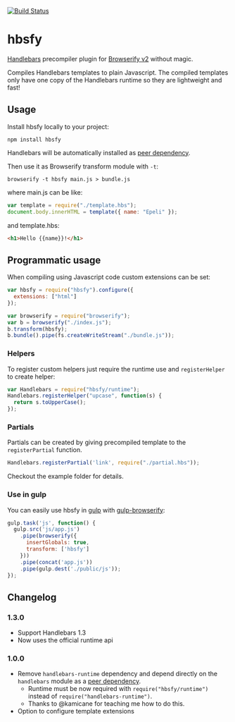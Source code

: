 [![Build Status](https://travis-ci.org/epeli/node-hbsfy.png?branch=master)](https://travis-ci.org/epeli/node-hbsfy)

# hbsfy

[Handlebars][] precompiler plugin for [Browserify v2][] without magic.

Compiles Handlebars templates to plain Javascript. The compiled templates only
have one copy of the Handlebars runtime so they are lightweight and fast!

## Usage

Install hbsfy locally to your project:

    npm install hbsfy

Handlebars will be automatically installed as [peer dependency][].

Then use it as Browserify transform module with `-t`:

    browserify -t hbsfy main.js > bundle.js

where main.js can be like:


```javascript
var template = require("./template.hbs");
document.body.innerHTML = template({ name: "Epeli" });
```

and template.hbs:

```html
<h1>Hello {{name}}!</h1>
```

## Programmatic usage

When compiling using Javascript code custom extensions
can be set:

```javascript
var hbsfy = require("hbsfy").configure({
  extensions: ["html"]
});

var browserify = require("browserify");
var b = browserify("./index.js");
b.transform(hbsfy);
b.bundle().pipe(fs.createWriteStream("./bundle.js"));
```

### Helpers

To register custom helpers just require the runtime use and `registerHelper` to
create helper:

```javascript
var Handlebars = require("hbsfy/runtime");
Handlebars.registerHelper("upcase", function(s) {
  return s.toUpperCase();
});
```

### Partials

Partials can be created by giving precompiled template to the `registerPartial`
function.

```javascript
Handlebars.registerPartial('link', require("./partial.hbs"));
```

Checkout the example folder for details.

### Use in gulp

You can easily use hbsfy in [gulp][] with [gulp-browserify][]:

```javascript
gulp.task('js', function() {
  gulp.src('js/app.js')
    .pipe(browserify({
      insertGlobals: true,
      transform: ['hbsfy']
    }))
    .pipe(concat('app.js'))
    .pipe(gulp.dest('./public/js'));
});
```

## Changelog

### 1.3.0

  - Support Handlebars 1.3
  - Now uses the official runtime api

### 1.0.0

  - Remove `handlebars-runtime` dependency and depend directly on
    the `handlebars` module as a [peer dependency][].
    - Runtime must be now required with `require("hbsfy/runtime")` instead of
      `require("handlebars-runtime")`.
    - Thanks to @kamicane for teaching me how to do this.
  - Option to configure template extensions


[Handlebars]: http://handlebarsjs.com/
[Browserify v2]: https://github.com/substack/node-browserify
[peer dependency]: http://blog.nodejs.org/2013/02/07/peer-dependencies/
[gulp]: http://gulpjs.com/
[gulp-browserify]: https://github.com/deepak1556/gulp-browserify
